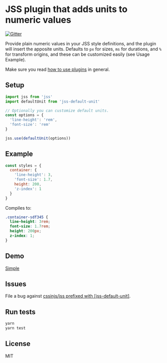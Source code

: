 # JSS plugin that adds units to numeric values

[![Gitter](https://badges.gitter.im/JoinChat.svg)](https://gitter.im/cssinjs/lobby)

Provide plain numeric values in your JSS style definitions, and the plugin will insert the apposite units. Defaults to `px` for sizes, `ms` for durations, and `%` for transform origins, and these can be customized easily (see Usage Example).

Make sure you read [how to use
plugins](https://github.com/cssinjs/jss/blob/master/docs/setup.md#setup-with-plugins)
in general.

## Setup

```javascript
import jss from 'jss'
import defaultUnit from 'jss-default-unit'

// Optionally you can customize default units.
const options = {
  'line-height': 'rem',
  'font-size': 'rem'
}

jss.use(defaultUnit(options))
```

## Example

```javascript
const styles = {
  container: {
    'line-height': 3,
    'font-size': 1.7,
    height: 200,
    'z-index': 1
  }
}
```

Compiles to:

```css
.container-sdf345 {
  line-height: 3rem;
  font-size: 1.7rem;
  height: 200px;
  z-index: 1;
}
```

## Demo

[Simple](http://cssinjs.github.io/examples/plugins/jss-default-unit/simple/index.html)

## Issues

File a bug against [cssinjs/jss prefixed with \[jss-default-unit\]](https://github.com/cssinjs/jss/issues/new?title=[jss-default-unit]%20).

## Run tests

```bash
yarn
yarn test
```

## License

MIT
